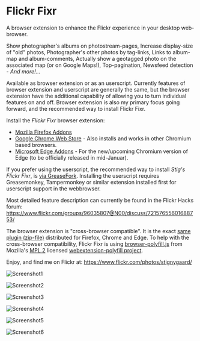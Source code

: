 # Flickr Fixr

A browser extension to enhance the Flickr experience in your desktop web-browser.

Show photographer's albums on photostream-pages, Increase display-size of "old" photos, Photographer's other photos by tag-links, Links to album-map and album-comments, Actually show a geotagged photo on the associated map (or on Google Maps!), Top-pagination, Newsfeed detection - _And more!..._

Available as browser extension or as an userscript. Currently features of browser extension and userscript are generally the same, but the browser extension have the additional capability of allowing you to turn individual features on and off. Browser extension is also my primary focus going forward, and the recommended way to install Flickr Fixr.

Install the _Flickr Fixr_ browser extension:
* [Mozilla Firefox Addons](https://addons.mozilla.org/addon/flickr-fixr?src=external-github)
* [Google Chrome Web Store](https://chrome.google.com/webstore/detail/flickr-fixr/ledhkkpililplmmfcfnhkgifmcnboonb) - Also installs and works in other Chromium based browsers.
* [Microsoft Edge Addons](https://microsoftedge.microsoft.com/addons/detail/ieinimkepkfmmpeakdgnoikimokffneh) - For the new/upcoming Chromium version of Edge (to be officially released in mid-Januar).

If you prefer using the userscript, the recommended way to install _Stig's Flickr Fixr_, is [via GreaseFork](https://greasyfork.org/scripts/12008-stig-s-flickr-fixr). Installing the userscript requires Greasemonkey, Tampermonkey or similar extension installed first for userscript support in the webbrowser.

Most detailed feature description can currently be found in the Flickr Hacks forum: https://www.flickr.com/groups/96035807@N00/discuss/72157655601688753/

The browser extension is "cross-browser compatible". It is the exact [same plugin (zip-file)](https://github.com/StigNygaard/Stigs_Flickr_Fixr/releases) distributed for Firefox, Chrome and Edge. To help with the cross-browser compatibility, Flickr Fixr is using [browser-polyfill.js](https://github.com/StigNygaard/Stigs_Flickr_Fixr/tree/master/lib/mozilla) from Mozilla's [MPL 2](https://raw.githubusercontent.com/StigNygaard/Stigs_Flickr_Fixr/master/lib/mozilla/LICENSE) licensed [webextension-polyfill project](https://github.com/mozilla/webextension-polyfill).

Enjoy, and find me on Flickr at: https://www.flickr.com/photos/stignygaard/

![Screenshot1](https://farm5.staticflickr.com/4849/32276158568_9d9850ba00_z.jpg)

![Screenshot2](https://farm6.staticflickr.com/5831/20952174156_224096cb38_z.jpg)
 
![Screenshot3](https://farm1.staticflickr.com/647/20735265579_4b5438534d_z.jpg)
 
![Screenshot4](https://c2.staticflickr.com/6/5792/23292293241_0ac027074b_z.jpg)
 
![Screenshot5](https://c2.staticflickr.com/2/1464/24542608253_4668534b77_z.jpg)
 
![Screenshot6](https://c1.staticflickr.com/5/4323/35889673300_b36f445f4b_z.jpg)
